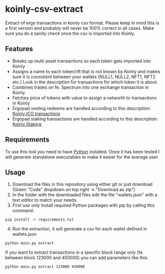 # koinly-csv-extract
Extract of ergo transactions in koinly csv format. Please keep in mind this is a first version and probably will never be 100% correct in all cases. Make sure you do a sanity check once the csv is imported into Koinly.

## Features
- Breaks up multi asset transactions so each token gets imported into Koinly
- Assigns a name to each token/nft that is not known by Koinly and makes sure it is consistent between your wallets (NULL1, NULL2, NFT1, NFT2 etc.) Look in the description for transactions for which token it is about.
- Combines trades on fe. Spectrum into one exchange transaction in Koinly
- Fetches price of tokens with value to assign a networth to transactions in Koinly
- Ergopad vesting redeems are handled according to this description: [Koinly ICO transactions](https://help.koinly.io/en/articles/3732271-how-do-i-enter-ico-transactions)
- Ergopad staking transactions are handled according to this description: [Koinly Staking](https://help.koinly.io/en/articles/4928636-staking)

## Requirements
To use this tool you need to have [Python](https://www.python.org/) installed. Once it has been tested I will generate standalone executables to make it easier for the average user.

## Usage
1. Download the files in this repository using either git or just download (Green "Code" dropdown on top right -> "Download as zip")
2. In the folder with the downloaded files edit the file "wallets.json" with a text editor to match your needs.
3. *First use only* Install required Python packages with pip by calling this command:
```
pip install -r requirements.txt
``` 
4. Run the extraction, it will generate a csv for each wallet defined in wallets.json
```
python main.py extract
```

If you want to extract transactions in a specific block range only (fe. between block 123000 and 450000) you can add parameters like this:
```
python main.py extract 123000 450000
```